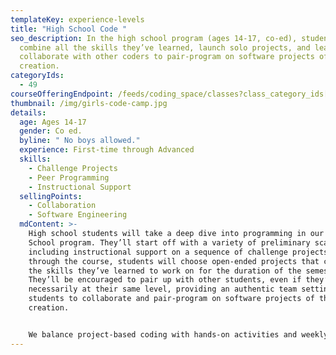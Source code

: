 ```yaml
---
templateKey: experience-levels
title: "High School Code "
seo_description: In the high school program (ages 14-17, co-ed), students will
  combine all the skills they’ve learned, launch solo projects, and learn to
  collaborate with other coders to pair-program on software projects of their
  creation.
categoryIds:
  - 49
courseOfferingEndpoint: /feeds/coding_space/classes?class_category_ids[]=49
thumbnail: /img/girls-code-camp.jpg
details:
  age: Ages 14-17
  gender: Co ed.
  byline: " No boys allowed."
  experience: First-time through Advanced
  skills:
    - Challenge Projects
    - Peer Programming
    - Instructional Support
  sellingPoints:
    - Collaboration
    - Software Engineering
  mdContent: >-
    High school students will take a deep dive into programming in our High
    School program. They’ll start off with a variety of preliminary scaffolds,
    including instructional support on a sequence of challenge projects. Midway
    through the course, students will choose open-ended projects that combine
    the skills they’ve learned to work on for the duration of the semester.
    They’ll be encouraged to pair up with other students, even if they’re not
    necessarily at their same level, providing an authentic team setting for
    students to collaborate and pair-program on software projects of their
    creation.


    We balance project-based coding with hands-on activities and weekly challenges that help students learn on and off-screen. During each class, students get a break from their screens and discover opportunities to create and explore all around them with activities such as: engineering challenges, science experiments, short story writing, and more.
---
```

